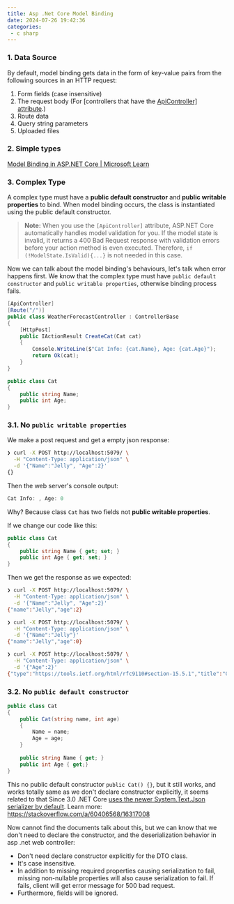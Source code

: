 ```yaml
---
title: Asp .Net Core Model Binding
date: 2024-07-26 19:42:36
categories:
 - c sharp
---
```


### 1. Data Source

By default, model binding gets data in the form of key-value pairs from the following sources in an HTTP request:

1. Form fields (case insensitive)
2. The request body (For [controllers that have the [ApiController\] attribute](https://learn.microsoft.com/en-us/aspnet/core/web-api/?view=aspnetcore-8.0#binding-source-parameter-inference).)
3. Route data
4. Query string parameters
5. Uploaded files

### 2. Simple types

[Model Binding in ASP.NET Core | Microsoft Learn](https://learn.microsoft.com/en-us/aspnet/core/mvc/models/model-binding?view=aspnetcore-8.0#simple-types)

### 3. Complex Type

A complex type must have a **public default constructor** and **public writable properties** to bind. When model binding occurs, the class is instantiated using the public default constructor.

> **Note:**  When you use the `[ApiController]` attribute, ASP.NET Core automatically handles model validation for you. If the model state is invalid, it returns a 400 Bad Request response with validation errors before your action method is even executed. Therefore, `if (!ModelState.IsValid){...}` is not needed in this case. 

Now we can talk about the model binding's behaviours, let's talk when error happens first. We know that the complex type must have `public default constructor` and `public writable properties`, otherwise binding process fails. 

```c#
[ApiController]
[Route("/")]
public class WeatherForecastController : ControllerBase
{
    [HttpPost]
    public IActionResult CreateCat(Cat cat)
    {
        Console.WriteLine($"Cat Info: {cat.Name}, Age: {cat.Age}");
        return Ok(cat);
    }
}

public class Cat
{
    public string Name;
    public int Age;
}
```

### 3.1. No `public writable properties`

We make a post request and get a empty json response:

```bash
❯ curl -X POST http://localhost:5079/ \
  -H "Content-Type: application/json" \
  -d '{"Name":"Jelly", "Age":2}'
{}
```

Then the web server's console output:

```c#
Cat Info: , Age: 0
```

Why? Because class `Cat` has two fields not **public writable properties**. 

If we change our code like this:

```c#
public class Cat
{
    public string Name { get; set; }
    public int Age { get; set; }
}
```

Then we get the response as we expected:

```bash
❯ curl -X POST http://localhost:5079/ \
  -H "Content-Type: application/json" \
  -d '{"Name":"Jelly", "Age":2}'
{"name":"Jelly","age":2}

❯ curl -X POST http://localhost:5079/ \
  -H "Content-Type: application/json" \
  -d '{"Name":"Jelly"}'
{"name":"Jelly","age":0}

❯ curl -X POST http://localhost:5079/ \
  -H "Content-Type: application/json" \
  -d '{"Age":2}'
{"type":"https://tools.ietf.org/html/rfc9110#section-15.5.1","title":"One or more validation errors occurred.","status":400,"errors":{"Name":["The Name field is required."]},"traceId":"00-8ac6e0182eaa34cbbfa93a2ea031d780-220d5f992ad3ab26-00"}
```

### 3.2. No `public default constructor`

```c#
public class Cat
{
    public Cat(string name, int age)
    {
        Name = name;
        Age = age;
    }
    
    public string Name { get; }
    public int Age { get;}
}
```

This no public default constructor `public Cat() {}`,  but it still works, and works totally same as we don't declare constructor explicitly, it seems related to that Since 3.0 .NET Core [uses the newer System.Text.Json serializer by default](https://learn.microsoft.com/en-us/aspnet/core/migration/22-to-30?view=aspnetcore-3.1&tabs=visual-studio#newtonsoftjson-jsonnet-support). Learn more: https://stackoverflow.com/a/60406568/16317008

Now cannot find the documents talk about this, but we can know that we don't need to declare the constructor, and the deserialization behavior in asp .net web controller:

- Don't need declare constructor explicitly for the DTO class. 
- It's case insensitive. 
- In addition to missing required properties causing serialization to fail, missing non-nullable properties will also cause serialization to fail. If fails, client will get error message for 500 bad request. 
- Furthermore, fields will be ignored.

